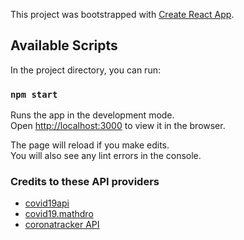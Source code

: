 This project was bootstrapped with [Create React App](https://github.com/facebook/create-react-app).

## Available Scripts

In the project directory, you can run:

### `npm start`

Runs the app in the development mode.<br />
Open [http://localhost:3000](http://localhost:3000) to view it in the browser.

The page will reload if you make edits.<br />
You will also see any lint errors in the console.

### Credits to these API providers
- [covid19api](https://api.covid19api.com)
- [covid19.mathdro](https://covid19.mathdro.id/api)
- [coronatracker API](https://api.coronatracker.com)
